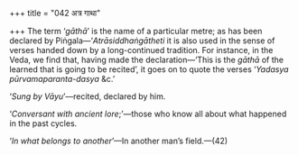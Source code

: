 +++
title = "042 अत्र गाथा"

+++
The term ‘*gāthā*’ is the name of a particular metre; as has been
declared by Piṅgala—‘*Atrāsiddhaṅgātheti* it is also used in the sense
of verses handed down by a long-continued tradition. For instance, in
the Veda, we find that, having made the declaration—‘This is the *gāthā*
of the learned that is going to be recited’, it goes on to quote the
verses ‘*Yadasya pūrvamaparanta-dasya* &c.’

‘*Sung by Vāyu*’—recited, declared by him.

‘*Conversant with ancient lore*;’—those who know all about what happened
in the past cycles.

‘*In what belongs to another*’—In another man’s field.—(42)


